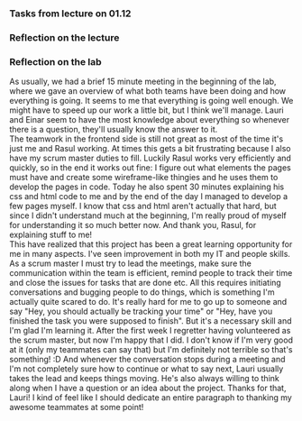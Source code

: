 ### Tasks from lecture on 01.12

### Reflection on the lecture

### Reflection on the lab
As usually, we had a brief 15 minute meeting in the beginning of the lab, where we gave an overview of what both teams have been doing and how everything is going. It seems to me that everything is going well enough. We might have to speed up our work a little bit, but I think we'll manage. Lauri and Einar seem to have the most knowledge about everything so whenever there is a question, they'll usually know the answer to it.<br>
The teamwork in the frontend side is still not great as most of the time it's just me and Rasul working. At times this gets a bit frustrating because I also have my scrum master duties to fill. Luckily Rasul works very efficiently and quickly, so in the end it works out fine: I figure out what elements the pages must have and create some wireframe-like thingies and he uses them to develop the pages in code. Today he also spent 30 minutes explaining his css and html code to me and by the end of the day I managed to develop a few pages myself. I know that css and html aren't actually that hard, but since I didn't understand much at the beginning, I'm really proud of myself for understanding it so much better now. And thank you, Rasul, for explaining stuff to me!<br>
This have realized that this project has been a great learning opportunity for me in many aspects. I've seen improvement in both my IT and people skills. As a scrum master I must try to lead the meetings, make sure the communication within the team is efficient, remind people to track their time and close the issues for tasks that are done etc. All this requires initiating conversations and bugging people to do things, which is something I'm actually quite scared to do. It's really hard for me to go up to someone and say "Hey, you should actually be tracking your time" or "Hey, have you finished the task you were supposed to finish". But it's a necessary skill and I'm glad I'm learning it. After the first week I regretter having volunteered as the scrum master, but now I'm happy that I did. I don't know if I'm very good at it (only my teammates can say that) but I'm definitely not terrible so that's something! :D And whenever the conversation stops during a meeting and I'm not completely sure how to continue or what to say next, Lauri usually takes the lead and keeps things moving. He's also always willing to think along when I have a question or an idea about the project. Thanks for that, Lauri! I kind of feel like I should dedicate an entire paragraph to thanking my awesome teammates at some point! 


